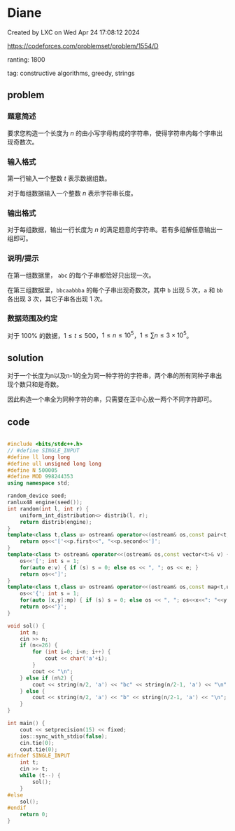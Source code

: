 # Diane

Created by LXC on Wed Apr 24 17:08:12 2024

https://codeforces.com/problemset/problem/1554/D

ranting: 1800

tag: constructive algorithms, greedy, strings

## problem

### 题意简述

要求您构造一个长度为 $n$ 的由小写字母构成的字符串，使得字符串内每个字串出现奇数次。

### 输入格式

第一行输入一个整数 $t$ 表示数据组数。

对于每组数据输入一个整数 $n$ 表示字符串长度。

### 输出格式

对于每组数据，输出一行长度为 $n$ 的满足题意的字符串。若有多组解任意输出一组即可。

### 说明/提示

在第一组数据里， $\texttt{abc}$  的每个子串都恰好只出现一次。

在第三组数据里，$\texttt{bbcaabbba}$ 的每个子串出现奇数次，其中 $\texttt{b}$ 出现 $5$ 次，$\texttt{a}$ 和 $\texttt{bb}$ 各出现 $3$ 次，其它子串各出现 $1$ 次。

### 数据范围及约定

对于 $100\%$ 的数据，$1\le t\le 500$，$1\le n \le 10^5$，$1\le \sum n\le 3\times 10^5$。

## solution

对于一个长度为n以及n-1的全为同一种字符的字符串，两个串的所有同种子串出现个数只和是奇数。

因此构造一个串全为同种字符的串，只需要在正中心放一两个不同字符即可。

## code

``` cpp

#include <bits/stdc++.h>
// #define SINGLE_INPUT
#define ll long long
#define ull unsigned long long
#define N 500005
#define MOD 998244353
using namespace std;

random_device seed;
ranlux48 engine(seed());
int random(int l, int r) {
    uniform_int_distribution<> distrib(l, r);
    return distrib(engine);
}
template<class t,class u> ostream& operator<<(ostream& os,const pair<t,u>& p) {
    return os<<'['<<p.first<<", "<<p.second<<']';
}
template<class t> ostream& operator<<(ostream& os,const vector<t>& v) {
    os<<'['; int s = 1;
    for(auto e:v) { if (s) s = 0; else os << ", "; os << e; }
    return os<<']';
}
template<class t,class u> ostream& operator<<(ostream& os,const map<t,u>& mp){
    os<<'{'; int s = 1;
    for(auto [x,y]:mp) { if (s) s = 0; else os << ", "; os<<x<<": "<<y; }
    return os<<'}';
}

void sol() {
    int n;
    cin >> n;
    if (n<=26) {
        for (int i=0; i<n; i++) {
            cout << char('a'+i);
        }
        cout << "\n";
    } else if (n%2) {
        cout << string(n/2, 'a') << "bc" << string(n/2-1, 'a') << "\n";
    } else {
        cout << string(n/2, 'a') << "b" << string(n/2-1, 'a') << "\n";
    }
}

int main() {
    cout << setprecision(15) << fixed;
    ios::sync_with_stdio(false);
    cin.tie(0);
    cout.tie(0);
#ifndef SINGLE_INPUT
    int t;
    cin >> t;
    while (t--) {
        sol();
    }
#else
    sol();
#endif
    return 0;
}

```
